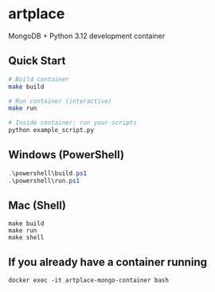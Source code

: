 # artplace

MongoDB + Python 3.12 development container

## Quick Start

```bash
# Build container
make build

# Run container (interactive)
make run

# Inside container: run your scripts
python example_script.py
```

## Windows (PowerShell)
```powershell
.\powershell\build.ps1
.\powershell\run.ps1
```

## Mac (Shell)
```
make build
make run
make shell
```

## If you already have a container running
```
docker exec -it artplace-mongo-container bash
```